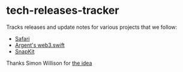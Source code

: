 # tech-releases-tracker

Tracks releases and update notes for various projects that we follow:

- [Safari](https://developer.apple.com/documentation/safari-release-notes)
- [Argent's web3.swift](https://github.com/argentlabs/web3.swift)
- [SnapKit](https://github.com/SnapKit/SnapKit)

Thanks Simon Willison for [the idea](https://simonwillison.net/2020/Oct/9/git-scraping/)
